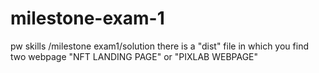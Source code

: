 # milestone-exam-1
pw skills /milestone exam1/solution
there is a "dist" file in which you find two webpage "NFT LANDING PAGE" or "PIXLAB WEBPAGE"
